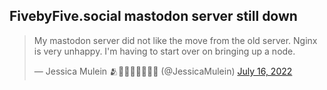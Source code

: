 ## FivebyFive.social mastodon server still down

<blockquote class="twitter-tweet"><p lang="en" dir="ltr">My mastodon server did not like the move from the old server. Nginx is very unhappy. I&#39;m having to start over on bringing up a node.</p>&mdash; Jessica Mulein 🫂🖖🇺🇦🌻🇺🇲🆘 (@JessicaMulein) <a href="https://twitter.com/JessicaMulein/status/1548440254612267010?ref_src=twsrc%5Etfw">July 16, 2022</a></blockquote> <script async src="https://platform.twitter.com/widgets.js" charset="utf-8"></script>